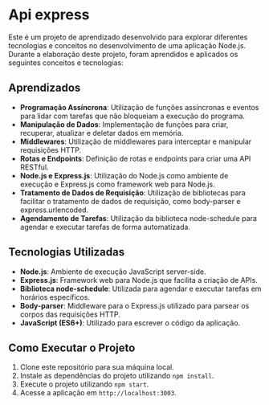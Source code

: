 # Api express

Este é um projeto de aprendizado desenvolvido para explorar diferentes tecnologias e conceitos no desenvolvimento de uma aplicação Node.js. Durante a elaboração deste projeto, foram aprendidos e aplicados os seguintes conceitos e tecnologias:

## Aprendizados

- **Programação Assíncrona**: Utilização de funções assíncronas e eventos para lidar com tarefas que não bloqueiam a execução do programa.
- **Manipulação de Dados**: Implementação de funções para criar, recuperar, atualizar e deletar dados em memória.
- **Middlewares**: Utilização de middlewares para interceptar e manipular requisições HTTP.
- **Rotas e Endpoints**: Definição de rotas e endpoints para criar uma API RESTful.
- **Node.js e Express.js**: Utilização do Node.js como ambiente de execução e Express.js como framework web para Node.js.
- **Tratamento de Dados de Requisição**: Utilização de bibliotecas para facilitar o tratamento de dados de requisição, como body-parser e express.urlencoded.
- **Agendamento de Tarefas**: Utilização da biblioteca node-schedule para agendar e executar tarefas de forma automatizada.

## Tecnologias Utilizadas

- **Node.js**: Ambiente de execução JavaScript server-side.
- **Express.js**: Framework web para Node.js que facilita a criação de APIs.
- **Biblioteca node-schedule**: Utilizada para agendar e executar tarefas em horários específicos.
- **Body-parser**: Middleware para o Express.js utilizado para parsear os corpos das requisições HTTP.
- **JavaScript (ES6+)**: Utilizado para escrever o código da aplicação.

## Como Executar o Projeto

1. Clone este repositório para sua máquina local.
2. Instale as dependências do projeto utilizando `npm install`.
3. Execute o projeto utilizando `npm start`.
4. Acesse a aplicação em `http://localhost:3003`.
